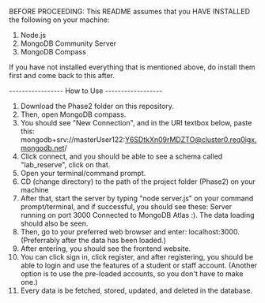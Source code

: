 BEFORE PROCEEDING: This README assumes that you HAVE INSTALLED the following on your machine:
1. Node.js 
2. MongoDB Community Server
3. MongoDB Compass

If you have not installed everything that is mentioned above, do install them first and come back
to this after. 

----------------- How to Use ------------------
1. Download the Phase2 folder on this repository.
2. Then, open MongoDB compass.
3. You should see "New Connection", and in the URI textbox below, paste this: mongodb+srv://masterUser122:Y6SDtkXn09rMDZTO@cluster0.req0igx.mongodb.net/
4. Click connect, and you should be able to see a schema called "lab_reserve", click on that.
5. Open your terminal/command prompt.
6. CD (change directory) to the path of the project folder (Phase2) on your machine
7. After that, start the server by typing "node server.js" on your command prompt/terminal, and if successful, you should see these:
  Server running on port 3000
  Connected to MongoDB Atlas :).
  The data loading should also be seen.
8. Then, go to your preferred web browser and enter: localhost:3000. (Preferrably after the data has been loaded.)
9. After entering, you should see the frontend website.
10. You can click sign in, click register, and after registering, you should be able to login and use the features of a student or staff account. (Another option is to use the pre-loaded accounts, so you don't have to make one.)
11. Every data is be fetched, stored, updated, and deleted in the database.
   
